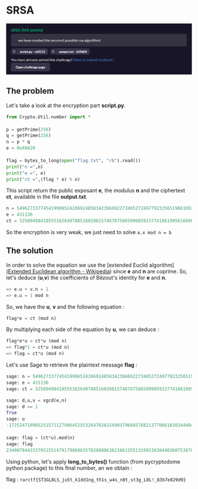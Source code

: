 # SRSA

![](../attachements/srsa/unknown.png "unknown.png")

## The problem

Let's take a look at the encryption part **script.py**.

```python
from Crypto.Util.number import *

p = getPrime(256)
q = getPrime(256)
n = p * q
e = 0x69420

flag = bytes_to_long(open("flag.txt", "rb").read())
print("n =",n)
print("e =", e)
print("ct =",(flag * e) % n)
```

This script return the public exposant **e**, the modulus **n** and the ciphertext **ct**, available in the file **output.txt**.

```python
n = 5496273377454199065242669248583423666922734652724977923256519661692097814683426757178129328854814879115976202924927868808744465886633837487140240744798219
e = 431136
ct = 3258949841055516264978851602001574678758659990591377418619956168981354029697501692633419406607677808798749678532871833190946495336912907920485168329153735
```

So the encryption is very weak, we just need to solve `a.x mod n = b`

## The solution

In order to solve the equation we use the [extended Euclid algorithm]([Extended Euclidean algorithm - Wikipedia](https://en.wikipedia.org/wiki/Extended_Euclidean_algorithm)) since **e** and **n** are coprime. So, let's deduce (**u**,**v**) the coefficients of Bézout's identity for **e** and **n**.

```python
=> e.u + v.n = 1
=> e.u = 1 mod n
```

So, we have the **u**, **v** and the following equation :

```python
flag*e = ct (mod n)
```

By multiplying each side of the equation by **u**, we can deduce :

```python
flag*e*u = ct*u (mod n)
=> flag*1 = ct*u (mod n)
=> flag = ct*u (mod n)
```

Let's use Sage to retrieve the plaintext message **flag** :

```python
sage: n = 5496273377454199065242669248583423666922734652724977923256519661692097814683426757178129328854814879115976202924927868808744465886633837487140240744798219                                                                       
sage: e = 431136                                                                                                                                                                                                                           
sage: ct = 3258949841055516264978851602001574678758659990591377418619956168981354029697501692633419406607677808798749678532871833190946495336912907920485168329153735
```

```python
sage: d,u,v = xgcd(e,n)                                                                                                                                                                                                                    
sage: d == 1                                                                                                                                                                                                                               
True
sage: u                                                                                                                                                                                                                                    
-1725247189852515711279864525532647026154903796685788213770661838344404757104307750862079297955287780203101052841872201379045584949770011924247049469852408

sage: flag = (ct*u).mod(n)                                                                                                                                                                                                                 
sage: flag                                                                                                                                                                                                                                 
23400784433379515514791798696357028880636218612551319923630440360753870806366867070053302757958493331539502806645178113396322834087874834615580297017725
```

Using python, let's apply **long_to_bytes()** function (from pycryptodome python package) to this final number, an we obtain :

flag : `rarctf{ST3GL0LS_ju5t_k1dd1ng_th1s_w4s_n0t_st3g_L0L!_83b7e829d9}`
